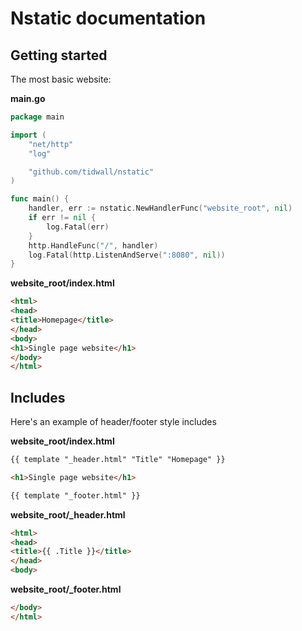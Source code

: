 # Nstatic documentation

## Getting started

The most basic website:

**main.go**

```go
package main

import (
    "net/http"
    "log"

    "github.com/tidwall/nstatic"
)

func main() {
    handler, err := nstatic.NewHandlerFunc("website_root", nil)
    if err != nil {
        log.Fatal(err)
    }
    http.HandleFunc("/", handler)
    log.Fatal(http.ListenAndServe(":8080", nil))
}
```

**website_root/index.html**

```html
<html>
<head>
<title>Homepage</title>
</head>
<body>
<h1>Single page website</h1>
</body>
</html>
```

## Includes

Here's an example of header/footer style includes

**website_root/index.html**

```html
{{ template "_header.html" "Title" "Homepage" }}

<h1>Single page website</h1>

{{ template "_footer.html" }}
```

**website_root/_header.html**

```html
<html>
<head>
<title>{{ .Title }}</title>
</head>
<body>
```


**website_root/_footer.html**

```html
</body>
</html>
```
